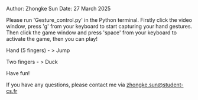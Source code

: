 Author: Zhongke Sun
Date: 27 March 2025

Please run 'Gesture_control.py' in the Python terminal. Firstly click the video window, press 'g' from your keyboard to start capturing your hand gestures. Then click the game window and press 'space' from your keyboard to activate the game, then you can play!

Hand (5 fingers) - > Jump

Two fingers - > Duck

Have fun!

If you have any questions, please contact me via zhongke.sun@student-cs.fr
